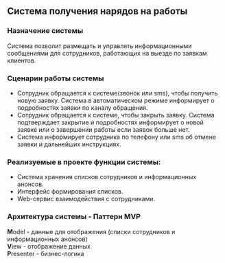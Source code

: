 ## Система получения нарядов на работы
  
### Назначение системы  
Система позволит размещать и управлять информационными сообщениями для сотрудников, работающих на выезде по заявкам клиентов.  
  
### Сценарии работы системы
* Сотрудник обращается к системе(звонок или sms), чтобы получить новую заявку. Система в автоматическом режиме информирует о подробностях заявки по каналу обращения. 
* Сотрудник обращается к системе, чтобы закрыть заявку. Система подтверждает закрытие и подробностях информирует о новой заявке или о завершении работы если заявок больше нет.
* Система информирует сотрудника по телефону или sms об отмене заявки и дальнейших инструкциях.
  
### Реализуемые в проекте функции системы:  
* Система хранения списков сотрудников и информационных анонсов.
* Интерфейс формирования списков.
* Web-сервис взаимодействия с сотрудниками.
  
### Архитектура системы - Паттерн **MVP**  
  
**M**odel - данные для отображения (списки сотрудников и информационных анонсов)    
**V**iew - отображение данных    
**P**resenter - бизнес-логика
